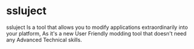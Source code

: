 # ssluject
ssluject Is a tool that allows you to modify applications extraordinarily into your platform,
As it's a new User Friendly modding tool that doesn't need any Advanced Technical skills.
